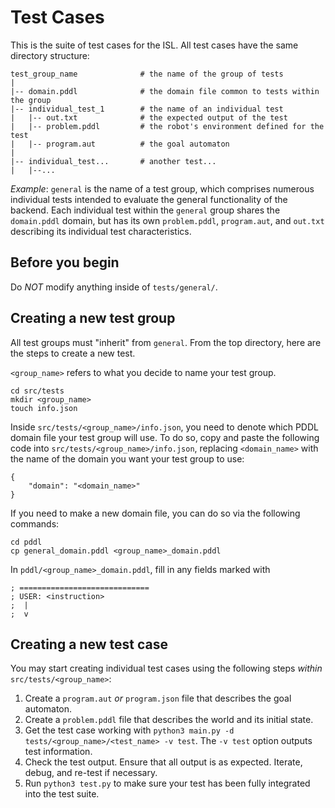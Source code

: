 # Test Cases

This is the suite of test cases for the ISL. All test cases have the same directory structure:

```
test_group_name              # the name of the group of tests
|
|-- domain.pddl              # the domain file common to tests within the group
|-- individual_test_1        # the name of an individual test
|   |-- out.txt              # the expected output of the test
|   |-- problem.pddl         # the robot's environment defined for the test
|   |-- program.aut          # the goal automaton
|
|-- individual_test...       # another test...
|   |--...
```

*Example*: `general` is the name of a test group, which comprises numerous individual tests intended to evaluate the general functionality of the backend. Each individual test within the `general` group shares the `domain.pddl` domain, but has its own `problem.pddl`, `program.aut`, and `out.txt` describing its individual test characteristics.

## Before you begin

Do *NOT* modify anything inside of `tests/general/`.

## Creating a new test group

All test groups must "inherit" from `general`. From the top directory, here are the steps to create a new test.

`<group_name>` refers to what you decide to name your test group.

```
cd src/tests
mkdir <group_name>
touch info.json
```

Inside `src/tests/<group_name>/info.json`, you need to denote which PDDL domain file your test group will use. To do so, copy and paste the following code into `src/tests/<group_name>/info.json`, replacing `<domain_name>` with the name of the domain you want your test group to use:

```
{
    "domain": "<domain_name>"
}
```

If you need to make a new domain file, you can do so via the following commands:

```
cd pddl
cp general_domain.pddl <group_name>_domain.pddl
```

In `pddl/<group_name>_domain.pddl`, fill in any fields marked with
```
; =============================
; USER: <instruction>
;  |
;  v
```

## Creating a new test case

You may start creating individual test cases using the following steps _within_ `src/tests/<group_name>`:

1. Create a `program.aut` _or_ `program.json` file that describes the goal automaton.
2. Create a `problem.pddl` file that describes the world and its initial state.
3. Get the test case working with `python3 main.py -d tests/<group_name>/<test_name> -v test`. The `-v test` option outputs test information.
4. Check the test output. Ensure that all output is as expected. Iterate, debug, and re-test if necessary.
5. Run `python3 test.py` to make sure your test has been fully integrated into the test suite.